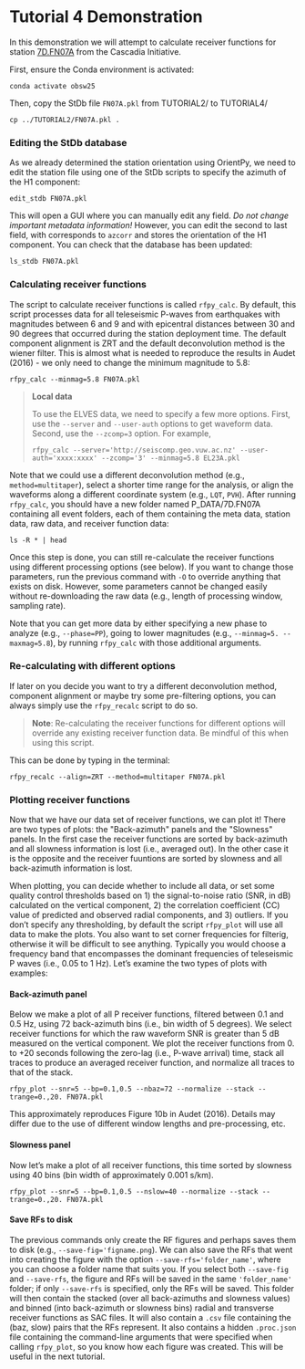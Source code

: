 # Tutorial 4 Demonstration

In this demonstration we will attempt to calculate receiver functions for station
[7D.FN07A](https://ds.iris.edu/gmap/#network=7D&station=FN07A&planet=earth) from the Cascadia Initiative.


First, ensure the Conda environment is activated:

```
conda activate obsw25
```

Then, copy the StDb file `FN07A.pkl` from TUTORIAL2/ to TUTORIAL4/

```
cp ../TUTORIAL2/FN07A.pkl .
```

### Editing the StDb database

As we already determined the station orientation using OrientPy, we need to edit the station file using one of the StDb scripts to specify the azimuth of the H1 component:

```
edit_stdb FN07A.pkl
```

This will open a GUI where you can manually edit any field. *Do not change important metadata information!* However, you can edit the second to last field, with corresponds to `azcorr` and stores the orientation of the H1 component. You can check that the database has been updated:

```
ls_stdb FN07A.pkl
```

### Calculating receiver functions

The script to calculate receiver functions is called `rfpy_calc`. By default, this script processes data for all teleseismic P-waves from earthquakes with magnitudes between 6 and 9 and with epicentral distances between 30 and 90 degrees that occurred during the station deployment time. The default component alignment is ZRT and the default deconvolution method is the wiener filter. This is almost what is needed to reproduce the results in Audet (2016) - we only need to change the minimum magnitude to 5.8: 

```
rfpy_calc --minmag=5.8 FN07A.pkl
```

> **Local data**
>
> To use the ELVES data, we need to specify a few more options. First, use the `--server` and `--user-auth` options to get waveform data. Second, use the `--zcomp=3` option. For example,
> ```
> rfpy_calc --server='http://seiscomp.geo.vuw.ac.nz' --user-auth='xxxx:xxxx' --zcomp='3' --minmag=5.8 EL23A.pkl
> ```

Note that we could use a different deconvolution method (e.g., `method=multitaper`), select a shorter time range for the analysis, or align the waveforms along a different coordinate system (e.g., `LQT`, `PVH`). After running `rfpy_calc`, you should have a new folder named P_DATA/7D.FN07A containing all event folders, each of them containing the meta data, station data, raw data, and receiver function data:

```
ls -R * | head
```

Once this step is done, you can still re-calculate the receiver functions using different processing options (see below). If you want to change those parameters, run the previous command with `-O` to override anything that exists on disk. However, some parameters cannot be changed easily without re-downloading the raw data (e.g., length of processing window, sampling rate). 

Note that you can get more data by either specifying a new phase to analyze (e.g., `--phase=PP`), going to lower magnitudes (e.g., `--minmag=5. --maxmag=5.8`), by running `rfpy_calc` with those additional arguments.

### Re-calculating with different options

If later on you decide you want to try a different deconvolution method, component alignment or maybe try some pre-filtering options, you can always simply use the `rfpy_recalc` script to do so.

> **Note**: Re-calculating the receiver functions for different options will override any existing receiver function data. Be mindful of this when using this script.

This can be done by typing in the terminal:

```
rfpy_recalc --align=ZRT --method=multitaper FN07A.pkl
```

### Plotting receiver functions

Now that we have our data set of receiver functions, we can plot it! There are two types of plots: the "Back-azimuth" panels and the "Slowness" panels. In the first case the receiver functions are sorted by back-azimuth and all slowness information is lost (i.e., averaged out). In the other case it is the opposite and the receiver fuuntions are sorted by slowness and all back-azimuth information is lost. 

When plotting, you can decide whether to include all data, or set some quality control thresholds based on 1) the signal-to-noise ratio (SNR, in dB) calculated on the vertical component, 2) the correlation coefficient (CC) value of predicted and observed radial components, and 3) outliers. If you don’t specify any thresholding, by default the script `rfpy_plot` will use all data to make the plots. You also want to set corner frequencies for filterig, otherwise it will be difficult to see anything. Typically you would choose a frequency band that encompasses the dominant frequencies of teleseismic P waves (i.e., 0.05 to 1 Hz). Let’s examine the two types of plots with examples:

#### Back-azimuth panel

Below we make a plot of all P receiver functions, filtered between 0.1 and 0.5 Hz, using 72 back-azimuth bins (i.e., bin width of 5 degrees). We select receiver functions for which the raw waveform SNR is greater than 5 dB measured on the vertical component. We plot the receiver functions from 0. to +20 seconds following the zero-lag (i.e., P-wave arrival) time, stack all traces to produce an averaged receiver function, and normalize all traces to that of the stack.

```
rfpy_plot --snr=5 --bp=0.1,0.5 --nbaz=72 --normalize --stack --trange=0.,20. FN07A.pkl
```

This approximately reproduces Figure 10b in Audet (2016). Details may differ due to the use of different window lengths and pre-processing, etc.

#### Slowness panel

Now let’s make a plot of all receiver functions, this time sorted by slowness using 40 bins (bin width of approximately 0.001 s/km). 

```
rfpy_plot --snr=5 --bp=0.1,0.5 --nslow=40 --normalize --stack --trange=0.,20. FN07A.pkl
```

#### Save RFs to disk

The previous commands only create the RF figures and perhaps saves them to disk (e.g., `--save-fig='figname.png`). We can also save the RFs that went into creating the figure with the option `--save-rfs='folder_name'`, where you can choose a folder name that suits you. If you select both `--save-fig` and `--save-rfs`, the figure and RFs will be saved in the same `'folder_name'` folder; if only `--save-rfs` is specified, only the RFs will be saved. This folder will then contain the stacked (over all back-azimuths and slowness values) and binned (into back-azimuth or slowness bins) radial and transverse receiver functions as SAC files. It will also contain a `.csv` file containing the (baz, slow) pairs that the RFs represent. It also contains a hidden `.proc.json` file containing the command-line arguments that were specified when calling `rfpy_plot`, so you know how each figure was created. This will be useful in the next tutorial.
